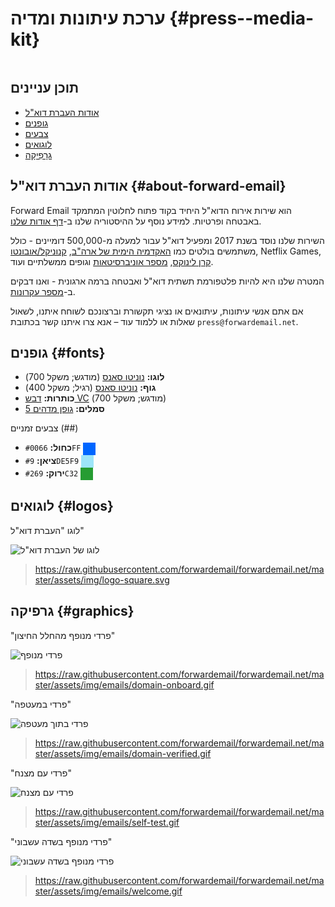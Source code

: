 # ערכת עיתונות ומדיה {#press--media-kit}

<img loading="lazy" src="/img/articles/press.webp" alt="" class="rounded-lg" />

## תוכן עניינים

* [אודות העברת דוא"ל](#about-forward-email)
* [גופנים](#fonts)
* [צבעים](#colors)
* [לוגואים](#logos)
* [גרָפִיקָה](#graphics)

## אודות העברת דוא"ל {#about-forward-email}

Forward Email הוא שירות אירוח הדוא"ל היחיד בקוד פתוח לחלוטין המתמקד באבטחה ופרטיות. למידע נוסף על ההיסטוריה שלנו ב-[דף אודות שלנו](/about).

השירות שלנו נוסד בשנת 2017 ומפעיל דוא"ל עבור למעלה מ-500,000 דומיינים - כולל משתמשים בולטים כמו [האקדמיה הימית של ארה"ב](/blog/docs/federal-government-email-service-section-889-compliant), [קנוניקל/אובונטו](/blog/docs/canonical-ubuntu-email-enterprise-case-study), Netflix Games, [קרן לינוקס](/blog/docs/linux-foundation-email-enterprise-case-study), [מספר אוניברסיטאות](/blog/docs/alumni-email-forwarding-university-case-study) וגופים ממשלתיים ועוד.

המטרה שלנו היא להיות פלטפורמת תשתית דוא"ל ואבטחה ברמה ארגונית - ואנו דבקים ב-[מספר עקרונות](https://forwardemail.net/blog/docs/best-quantum-safe-encrypted-email-service#principles).

אם אתם אנשי עיתונות, עיתונאים או נציגי תקשורת וברצונכם לשוחח איתנו, לשאול שאלות או ללמוד עוד – אנא צרו איתנו קשר בכתובת `press@forwardemail.net`.

## גופנים {#fonts}

* **לוגו:** [נוניטו סאנס](https://fonts.google.com/specimen/Nunito+Sans) (מודגש; משקל 700)
* **גוף:** [נוניטו סאנס](https://fonts.google.com/specimen/Nunito+Sans) (רגיל; משקל 400)
* **כותרות:** [דבש VC](https://verycoolstudio.com/typefaces/honey) (מודגש; משקל 700)
* **סמלים:** [גופן מדהים 5](https://fontawesome.com/)

צבעים זמניים (##)

* **כחול:** `#0066FF` <span style="vertical-align:middle;display:inline-block;padding:10px;background:#0066FF;"></span>
* **ציאן:** `#9DE5F9` <span style="vertical-align:middle;display:inline-block;padding:10px;background:#9DE5F9;"></span>
* **ירוק:** `#269C32` <span style="vertical-align:middle;display:inline-block;padding:10px;background:#269C32;"></span>

## לוגואים {#logos}

לוגו "העברת דוא"ל"

![לוגו של העברת דוא"ל](https://raw.githubusercontent.com/forwardemail/forwardemail.net/master/assets/img/logo-square.svg)

> <https://raw.githubusercontent.com/forwardemail/forwardemail.net/master/assets/img/logo-square.svg>

## גרפיקה {#graphics}

"פרדי מנופף מהחלל החיצון"

![פרדי מנופף](https://raw.githubusercontent.com/forwardemail/forwardemail.net/master/assets/img/emails/domain-onboard.gif)

> <https://raw.githubusercontent.com/forwardemail/forwardemail.net/master/assets/img/emails/domain-onboard.gif>

"פרדי במעטפה"

![פרדי בתוך מעטפה](https://raw.githubusercontent.com/forwardemail/forwardemail.net/master/assets/img/emails/domain-verified.gif)

> <https://raw.githubusercontent.com/forwardemail/forwardemail.net/master/assets/img/emails/domain-verified.gif>

"פרדי עם מצנח"

![פרדי עם מצנח](https://raw.githubusercontent.com/forwardemail/forwardemail.net/master/assets/img/emails/self-test.gif)

> <https://raw.githubusercontent.com/forwardemail/forwardemail.net/master/assets/img/emails/self-test.gif>

"פרדי מנופף בשדה עשבוני"

![פרדי מנופף בשדה עשבוני](https://raw.githubusercontent.com/forwardemail/forwardemail.net/master/assets/img/emails/welcome.gif)

> <https://raw.githubusercontent.com/forwardemail/forwardemail.net/master/assets/img/emails/welcome.gif>